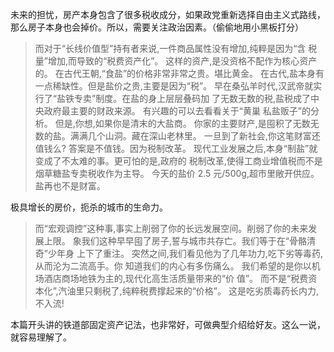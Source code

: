 未来的担忧，房产本身包含了很多税收成分，如果政党重新选择自由主义式路线，那么房子本身也会掉价。所以，需要关注政治因素。（偷偷地用小黑板打分）

> 而对于“长线价值型”持有者来说,一件商品属性没有增加,纯粹是因为“含税量”增加,而导致的“税费资产化”。这样的资产,是没资格不配作为核心资产的。在古代王朝,“食盐”的价格非常非常之贵。堪比黄金。在古代,盐本身有一点稀缺性。但是盐价之贵,主要是因为“税”。
早在桑弘羊时代,汉武帝就实行了“盐铁专卖”制度。在盐的身上层层叠码加了无数无数的税,盐税成了中央政府最主要的财政来源。有兴趣的可以去看看关于“黄巢 私盐贩子”的分析。但是,你想,如果你是清末的大盐商。你家的主要财产,是囤积了无数无数的盐。满满几个山洞。藏在深山老林里。一旦到了新社会,你这笔财富还值钱么?答案是不值钱。因为税制改革。现代工业发展之后,本身“制盐”就变成了不太难的事。更可怕的是,政府的税制改革,使得工商业增值税而不是烟草糖盐专卖税收作为主导。今天的盐价 2.5 元/500g,超市里敞开供应。盐再也不是财富。


极具增长的房价，扼杀的城市的生命力。

> 而“宏观调控”这种事,事实上削弱了你的长远发展空间。削弱了你的未来发展上限。象我们这种早早囤了房子,誓与城市共存亡。我们等于在“骨骼清奇”少年身上下了重注。突然之间,我们看见他为了几年功力,吃下劣等毒药,从而沦为二流高手。你知道我们的内心有多伤痛么。我们希望的是你以机场酒店商场地铁为主的,现代化高生活质量带来的“价值”。而不是“税费资本化”,汽油里只剩税了,纯粹税费撑起来的“价格”。这是吃劣质毒药长内力,不入流!


本篇开头讲的铁道部固定资产记法，也非常好，可做典型介绍给好友。这么一说，就容易理解了。